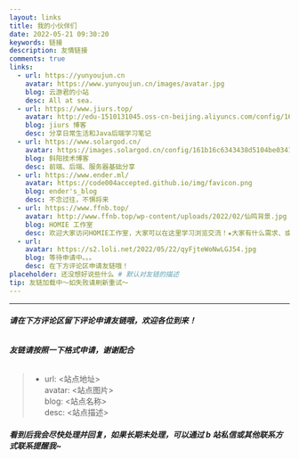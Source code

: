 ```yaml
---
layout: links
title: 我的小伙伴们
date: 2022-05-21 09:30:20
keywords: 链接
description: 友情链接
comments: true
links:
  - url: https://yunyoujun.cn
    avatar: https://www.yunyoujun.cn/images/avatar.jpg
    blog: 云游君的小站
    desc: All at sea.
  - url: https://www.jiurs.top/
    avatar: http://edu-1510131045.oss-cn-beijing.aliyuncs.com/config/16b6b1b3f501e0cf052470dce56457d5.ico
    blog: jiurs 博客
    desc: 分享日常生活和Java后端学习笔记
  - url: https://www.solargod.cn/
    avatar: https://images.solargod.cn/config/161b16c6343438d5104be03415215c65.svg
    blog: 斜阳技术博客
    desc: 前端、后端、服务器基础分享
  - url: https://www.ender.ml/
    avatar: https://code004accepted.github.io/img/favicon.png
    blog: ender's_blog
    desc: 不念过往，不惧将来
  - url: https://www.ffnb.top/
    avatar: http://www.ffnb.top/wp-content/uploads/2022/02/仙鸣背景.jpg
    blog: HOMIE 工作室
    desc: 欢迎大家访问HOMIE工作室，大家可以在这里学习浏览交流！★大家有什么需求、或者是更好的意见可以加我QQ联系推荐~
  - url:
    avatar: https://s2.loli.net/2022/05/22/qyFjteWoNwLGJ54.jpg
    blog: 等待申请中。。。
    desc: 在下方评论区申请友链哦！
placeholder: 还没想好说些什么 # 默认对友链的描述
tip: 友链加载中～如失败请刷新重试～
---
```


---

###### **请在下方评论区留下评论申请友链哦，欢迎各位到来！**

###### **友链请按照一下格式申请，谢谢配合**

> - url: <站点地址>  
>   avatar: <站点图片>  
>   blog: <站点名称>  
>   desc: <站点描述>

###### **看到后我会尽快处理并回复，如果长期未处理，可以通过 b 站私信或其他联系方式联系提醒我~**
